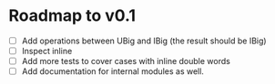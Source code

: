 # Roadmap to v0.1

- [ ] Add operations between UBig and IBig (the result should be IBig)
- [ ] Inspect inline
- [ ] Add more tests to cover cases with inline double words
- [ ] Add documentation for internal modules as well.
